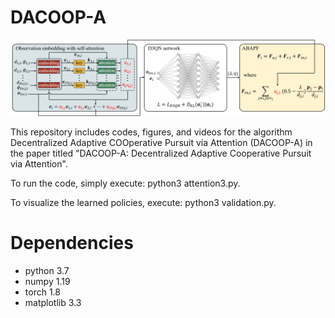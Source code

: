 # DACOOP-A

![DACOOP-A](https://github.com/Zero8319/DACOOP-A/blob/main/Images/DACOOP_A.png)

This repository includes codes, figures, and videos for the algorithm Decentralized Adaptive COOperative Pursuit via Attention (DACOOP-A) in the paper titled "DACOOP-A: Decentralized Adaptive Cooperative Pursuit via Attention".

To run the code, simply execute: python3 attention3.py.

To visualize the learned policies, execute: python3 validation.py.

# Dependencies
- python 3.7
- numpy 1.19
- torch 1.8
- matplotlib 3.3


